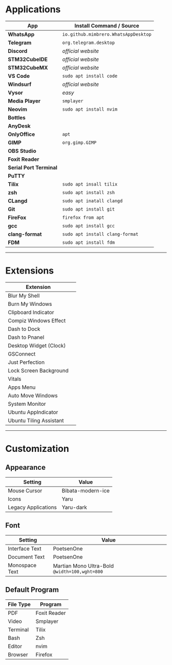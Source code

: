 # Applications

| App                     | Install Command / Source              |
|-------------------------|---------------------------------------|
| **WhatsApp**            | `io.github.mimbrero.WhatsAppDesktop` |
| **Telegram**            | `org.telegram.desktop`                |
| **Discord**             | *official website*                   |
| **STM32CubeIDE**        | *official website*                   |
| **STM32CubeMX**         | *official website*                   |
| **VS Code**             | `sudo apt install code`              |
| **Windsurf**            | *official website*                   |
| **Vysor**               | *easy*                               |
| **Media Player**        | `smplayer`                           |
| **Neovim**              | `sudo apt install nvim`              |
| **Bottles**             |                                       |
| **AnyDesk**             |                                       |
| **OnlyOffice**          | `apt`                                |
| **GIMP**                | `org.gimp.GIMP`                      |
| **OBS Studio**          |                                       |
| **Foxit Reader**        |                                       |
| **Serial Port Terminal**|                                       |
| **PuTTY**               |                                       |
| **Tilix**               | `sudo apt insall tilix`              |
| **zsh**                 | `sudo apt install zsh`               |
| **CLangd**              | `sudo apt inatall clangd`            |
| **Git**                 | `sudo apt install git`               |
| **FireFox**             | `firefox from apt`                   |
| **gcc**                 | `sudo apt install gcc`               |
| **clang-format**        | `sudo apt install clang-format`      |
| **FDM**                 | `sudo apt install fdm`               |

---

# Extensions

| Extension                 |                         |
|---------------------------|-------------------------|
| Blur My Shell             |                         |
| Burn My Windows           |                         |
| Clipboard Indicator       |                         |
| Compiz Windows Effect     |                         |
| Dash to Dock              |                         |
| Dash to Pnanel            |                         |
| Desktop Widget (Clock)    |                         |
| GSConnect                 |                         |
| Just Perfection           |                         |
| Lock Screen Background    |                         |
| Vitals                    |                         |
| Apps Menu                 |                         |
| Auto Move Windows         |                         |
| System Monitor            |                         |
| Ubuntu AppIndicator       |                         |
| Ubuntu Tiling Assistant   |                         |

---

# Customization

## Appearance

| Setting              | Value                 |
|----------------------|-----------------------|
| Mouse Cursor         | Bibata-modern-ice     |
| Icons                | Yaru                  |
| Legacy Applications  | Yaru-dark             |

## Font

| Setting         | Value                                    |
|-----------------|------------------------------------------|
| Interface Text  | PoetsenOne                               |
| Document Text   | PoetsenOne                               |
| Monospace Text  | Martian Mono Ultra-Bold `@width=100,wght=800` |

## Default Program

| File Type | Program |
|-----------|---------|
| PDF       | Foxit Reader      |
| Video     | Smplayer          |
| Terminal  | Tilix             |
| Bash      | Zsh               |
| Editor    | nvim              |
| Browser   | Firefox           |
